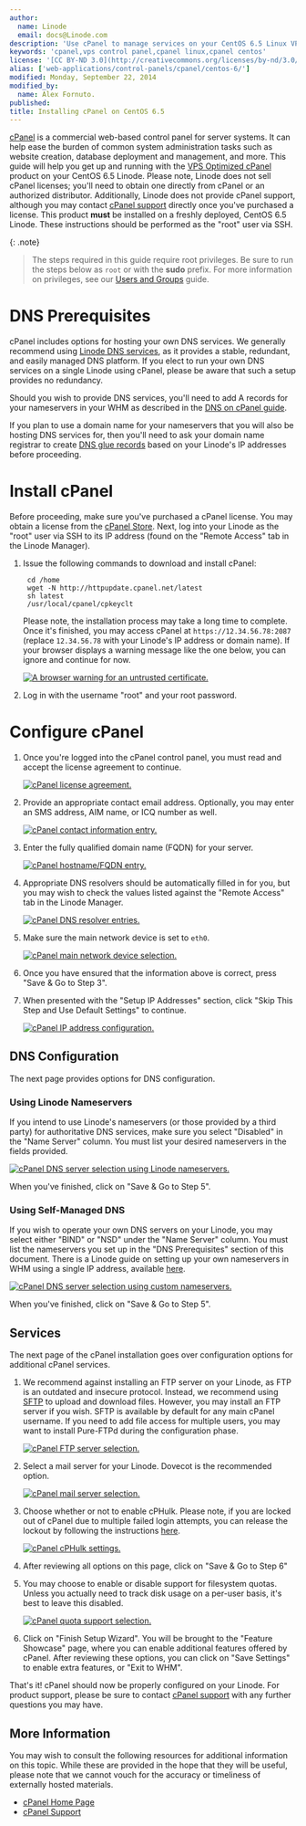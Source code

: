```yaml
---
author:
  name: Linode
  email: docs@Linode.com
description: 'Use cPanel to manage services on your CentOS 6.5 Linux VPS.'
keywords: 'cpanel,vps control panel,cpanel linux,cpanel centos'
license: '[CC BY-ND 3.0](http://creativecommons.org/licenses/by-nd/3.0/us/)'
alias: ['web-applications/control-panels/cpanel/centos-6/']
modified: Monday, September 22, 2014
modified_by:
  name: Alex Fornuto.
published: 
title: Installing cPanel on CentOS 6.5
---
```


[cPanel](http://cpanel.net) is a commercial web-based control panel for server systems. It can help ease the burden of common system administration tasks such as website creation, database deployment and management, and more. This guide will help you get up and running with the [VPS Optimized cPanel](http://cpanel.net/products/cpanelwhm/vps-optimized.html) product on your CentOS 6.5 Linode. Please note, Linode does not sell cPanel licenses; you'll need to obtain one directly from cPanel or an authorized distributor. Additionally, Linode does not provide cPanel support, although you may contact [cPanel support](http://cpanel.net/support.html) directly once you've purchased a license. This product **must** be installed on a freshly deployed, CentOS 6.5 Linode. These instructions should be performed as the "root" user via SSH.

{: .note}
>The steps required in this guide require root privileges. Be sure to run the steps below as ``root`` or with the **sudo** prefix. For more information on privileges, see our [Users and Groups](/docs/tools-reference/linux-users-and-groups) guide.

# DNS Prerequisites

cPanel includes options for hosting your own DNS services. We generally recommend using [Linode DNS services](/docs/dns-guides/configuring-dns-with-the-linode-manager), as it provides a stable, redundant, and easily managed DNS platform. If you elect to run your own DNS services on a single Linode using cPanel, please be aware that such a setup provides no redundancy.

Should you wish to provide DNS services, you'll need to add A records for your nameservers in your WHM as described in the [DNS on cPanel guide](https://library.linode.com/web-applications/control-panels/cpanel/dns-on-cpanel#sph_nameserver-records).

If you plan to use a domain name for your nameservers that you will also be hosting DNS services for, then you'll need to ask your domain name registrar to create [DNS glue records](http://en.wikipedia.org/wiki/Domain_Name_System#Circular_dependencies_and_glue_records) based on your Linode's IP addresses before proceeding.

# Install cPanel

Before proceeding, make sure you've purchased a cPanel license. You may obtain a license from the [cPanel Store](https://www2.cpanel.net/store/). Next, log into your Linode as the "root" user via SSH to its IP address (found on the "Remote Access" tab in the Linode Manager). 

1. Issue the following commands to download and install cPanel:

        cd /home
        wget -N http://httpupdate.cpanel.net/latest
        sh latest
        /usr/local/cpanel/cpkeyclt

    Please note, the installation process may take a long time to complete. Once it's finished, you may access cPanel at `https://12.34.56.78:2087` (replace `12.34.56.78` with your Linode's IP address or domain name). If your browser displays a warning message like the one below, you can ignore and continue for now.

    [![A browser warning for an untrusted certificate.](/docs/assets/ssl-warning.png)](/docs/assets/ssl-warning.png)

2. Log in with the username "root" and your root password.

# Configure cPanel

1. Once you're logged into the cPanel control panel, you must read and accept the license agreement to continue.

    [![cPanel license agreement.](/docs/assets/267-cpanel-whm-01-license-large.png)](/docs/assets/267-cpanel-whm-01-license-large.png)

2. Provide an appropriate contact email address. Optionally, you may enter an SMS address, AIM name, or ICQ number as well.

    [![cPanel contact information entry.](/docs/assets/268-cpanel-whm-02-01-networking-contact-information.png)](/docs/assets/268-cpanel-whm-02-01-networking-contact-information.png)

3. Enter the fully qualified domain name (FQDN) for your server.

    [![cPanel hostname/FQDN entry.](/docs/assets/269-cpanel-whm-02-02-networking-hostname.png)](/docs/assets/269-cpanel-whm-02-02-networking-hostname.png)

4. Appropriate DNS resolvers should be automatically filled in for you, but you may wish to check the values listed against the "Remote Access" tab in the Linode Manager.

    [![cPanel DNS resolver entries.](/docs/assets/270-cpanel-whm-02-03-networking-resolvers.png)](/docs/assets/270-cpanel-whm-02-03-networking-resolvers.png)

5. Make sure the main network device is set to `eth0`.

    [![cPanel main network device selection.](/docs/assets/271-cpanel-whm-02-04-networking-ethernet-device.png)](/docs/assets/271-cpanel-whm-02-04-networking-ethernet-device.png)

6. Once you have ensured that the information above is correct, press "Save & Go to Step 3".


7. When presented with the "Setup IP Addresses" section, click "Skip This Step and Use Default Settings" to continue.

    [![cPanel IP address configuration.](/docs/assets/272-cpanel-whm-03-setup-ip-addresses.png)](/docs/assets/272-cpanel-whm-03-setup-ip-addresses.png)

## DNS Configuration

The next page provides options for DNS configuration.

### Using Linode Nameservers

If you intend to use Linode's nameservers (or those provided by a third party) for authoritative DNS services, make sure you select "Disabled" in the "Name Server" column. You must list your desired nameservers in the fields provided.

[![cPanel DNS server selection using Linode nameservers.](/docs/assets/273-cpanel-whm-04-01-nameservers-linode-large.png)](/docs/assets/273-cpanel-whm-04-01-nameservers-linode-large.png)

When you've finished, click on "Save & Go to Step 5".

### Using Self-Managed DNS

If you wish to operate your own DNS servers on your Linode, you may select either "BIND" or "NSD" under the "Name Server" column. You must list the nameservers you set up in the "DNS Prerequisites" section of this document. There is a Linode guide on setting up your own nameservers in WHM using a single IP address, available [here](/docs/websites/cms/set-up-dns-services-on-cpanel).

[![cPanel DNS server selection using custom nameservers.](/docs/assets/274-cpanel-whm-04-02-nameservers-custom-large.png)](/docs/assets/274-cpanel-whm-04-02-nameservers-custom-large.png)

When you've finished, click on "Save & Go to Step 5".

## Services

The next page of the cPanel installation goes over configuration options for additional cPanel services.


1. We recommend against installing an FTP server on your Linode, as FTP is an outdated and insecure protocol. Instead, we recommend using [SFTP](/docs/platform/linode-beginners-guide/#how-do-i-upload-files-to-my-linode) to upload and download files. However, you may install an FTP server if you wish. SFTP is available by default for any main cPanel username. If you need to add file access for multiple users, you may want to install Pure-FTPd during the configuration phase.

    [![cPanel FTP server selection.](/docs/assets/275-cpanel-whm-05-ftp-large.png)](/docs/assets/275-cpanel-whm-05-ftp-large.png)

2. Select a mail server for your Linode. Dovecot is the recommended option.

    [![cPanel mail server selection.](/docs/assets/276-cpanel-whm-06-mail-large.png)](/docs/assets/276-cpanel-whm-06-mail-large.png)

3. Choose whether or not to enable cPHulk. Please note, if you are locked out of cPanel due to multiple failed login attempts, you can release the lockout by following the instructions <a href="https://documentation.cpanel.net/display/ALD/cPHulk+Brute+Force+Protection#cPHulkBruteForceProtection-Howtoreleasealockout" target="_blank">here</a>. 

    [![cPanel cPHulk settings.](/docs/assets/cphulk-settings.png)](/docs/assets/phulk-settings.png)

4. After reviewing all options on this page, click on "Save & Go to Step 6"

5. You may choose to enable or disable support for filesystem quotas. Unless you actually need to track disk usage on a per-user basis, it's best to leave this disabled.

    [![cPanel quota support selection.](/docs/assets/277-cpanel-whm-07-quotas.png)](/docs/assets/277-cpanel-whm-07-quotas.png)

6. Click on "Finish Setup Wizard". You will be brought to the "Feature Showcase" page, where you can enable additional features offered by cPanel. After reviewing these options, you can click on "Save Settings" to enable extra features, or "Exit to WHM".

That's it! cPanel should now be properly configured on your Linode. For product support, please be sure to contact [cPanel support](http://cpanel.net/support.html) with any further questions you may have.

More Information
----------------

You may wish to consult the following resources for additional information on this topic. While these are provided in the hope that they will be useful, please note that we cannot vouch for the accuracy or timeliness of externally hosted materials.

- [cPanel Home Page](http://cpanel.net)
- [cPanel Support](http://cpanel.net/support.html)



